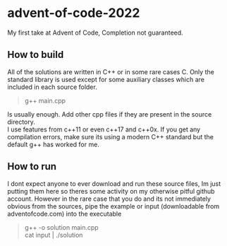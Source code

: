 # advent-of-code-2022
My first take at Advent of Code, Completion not guaranteed.

## How to build
All of the solutions are written in C++ or in some rare cases C.
Only the standard library is used except for some auxiliary classes which are included in each source folder.

> g++ main.cpp

Is usually enough. Add other cpp files if they are present in the source directory.  
I use features from c++11 or even c++17 and c++0x. If you get any compilation errors, make sure its using a modern C++ standard but the default g++ has worked for me.

## How to run
I dont expect anyone to ever download and run these source files, Im just putting them here so theres some activity on my otherwise pitful github account. However in the rare case that you do and its not immediately obvious from the sources, pipe the example or input (downloadable from adventofcode.com) into the executable

> g++ -o solution main.cpp  
> cat input | ./solution

